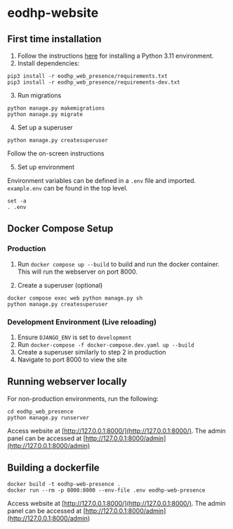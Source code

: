 # eodhp-website

## First time installation
1. Follow the instructions [here](https://github.com/UKEODHP/template-python/blob/main/README.md) for installing a 
Python 3.11 environment.
2. Install dependencies:

```commandline
pip3 install -r eodhp_web_presence/requirements.txt
pip3 install -r eodhp_web_presence/requirements-dev.txt
```

3. Run migrations

```commandline
python manage.py makemigrations 
python manage.py migrate 
```

4. Set up a superuser

```commandline
python manage.py createsuperuser
```
Follow the on-screen instructions

5. Set up environment

Environment variables can be defined in a `.env` file and imported. `example.env` can be found in the top level.
```commandline
set -a
. .env
```

## Docker Compose Setup
### Production
1. Run `docker compose up --build` to build and run the docker container. This will run the webserver on port 8000.

2. Create a superuser (optional)

```commandline
docker compose exec web python manage.py sh
python manage.py createsuperuser
```

### Development Environment (Live reloading)
1. Ensure `DJANGO_ENV` is set to `development`
2. Run `docker-compose -f docker-compose.dev.yaml up --build`
3. Create a superuser similarly to step 2 in production
4. Navigate to port 8000 to view the site


## Running webserver locally
For non-production environments, run the following:

```commandline
cd eodhp_web_presence
python manage.py runserver
```

Access website at [http://127.0.0.1:8000/](http://127.0.0.1:8000/). The admin panel can be accessed at [http://127.0.0.1:8000/admin](http://127.0.0.1:8000/admin)


## Building a dockerfile

```commandline
docker build -t eodhp-web-presence .
docker run --rm -p 8000:8000 --env-file .env eodhp-web-presence
```

Access website at [http://127.0.0.1:8000/](http://127.0.0.1:8000/). The admin panel can be accessed at [http://127.0.0.1:8000/admin](http://127.0.0.1:8000/admin)
